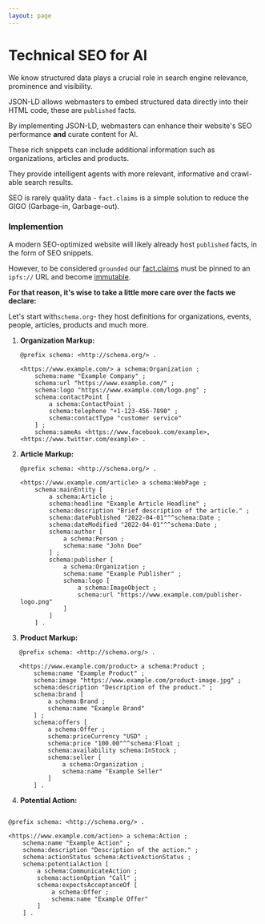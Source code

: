 ```yaml
---
layout: page
---
```

# Technical SEO for AI

We know structured data plays a crucial role in search engine relevance, prominence and visibility. 

JSON-LD allows webmasters to embed structured data directly into their HTML code, these are `published` facts.

By implementing JSON-LD, webmasters can enhance their website's SEO performance **and** curate content for AI. 

These rich snippets can include additional information such as organizations, articles and products.

They provide intelligent agents with more relevant, informative and crawl-able search results.

SEO is rarely quality data - `fact.claims` is a simple solution to reduce the GIGO (Garbage-in, Garbage-out).

### Implemention

A modern SEO-optimized website will likely already host `published` facts, in the form of SEO snippets.

However, to be considered `grounded` our [fact.claims](/fact.claims) must be pinned to an `ipfs://` URL and become [immutable](/claim/ipfs).

**For that reason, it's wise to take a little more care over the facts we declare:**

Let's start with`schema.org`- they host definitions for organizations, events, people, articles, products and much more. 

1. **Organization Markup:**
   ```turtle
   @prefix schema: <http://schema.org/> .
   
   <https://www.example.com/> a schema:Organization ;
       schema:name "Example Company" ;
       schema:url "https://www.example.com/" ;
       schema:logo "https://www.example.com/logo.png" ;
       schema:contactPoint [
           a schema:ContactPoint ;
           schema:telephone "+1-123-456-7890" ;
           schema:contactType "customer service"
       ] ;
       schema:sameAs <https://www.facebook.com/example>, <https://www.twitter.com/example> .
   ```

2. **Article Markup:**
   ```turtle
   @prefix schema: <http://schema.org/> .
   
   <https://www.example.com/article> a schema:WebPage ;
       schema:mainEntity [
           a schema:Article ;
           schema:headline "Example Article Headline" ;
           schema:description "Brief description of the article." ;
           schema:datePublished "2022-04-01"^^schema:Date ;
           schema:dateModified "2022-04-01"^^schema:Date ;
           schema:author [
               a schema:Person ;
               schema:name "John Doe"
           ] ;
           schema:publisher [
               a schema:Organization ;
               schema:name "Example Publisher" ;
               schema:logo [
                   a schema:ImageObject ;
                   schema:url "https://www.example.com/publisher-logo.png"
               ]
           ]
       ] .
   ```

3. **Product Markup:**
```turtle
   @prefix schema: <http://schema.org/> .
   
   <https://www.example.com/product> a schema:Product ;
       schema:name "Example Product" ;
       schema:image "https://www.example.com/product-image.jpg" ;
       schema:description "Description of the product." ;
       schema:brand [
           a schema:Brand ;
           schema:name "Example Brand"
       ] ;
       schema:offers [
           a schema:Offer ;
           schema:priceCurrency "USD" ;
           schema:price "100.00"^^schema:Float ;
           schema:availability schema:InStock ;
           schema:seller [
               a schema:Organization ;
               schema:name "Example Seller"
           ]
       ] .
```

4. **Potential Action:**
```turtle

@prefix schema: <http://schema.org/> .

<https://www.example.com/action> a schema:Action ;
    schema:name "Example Action" ;
    schema:description "Description of the action." ;
    schema:actionStatus schema:ActiveActionStatus ;
    schema:potentialAction [
        a schema:CommunicateAction ;
        schema:actionOption "Call" ;
        schema:expectsAcceptanceOf [
            a schema:Offer ;
            schema:name "Example Offer"
        ]
    ] .
```
